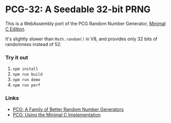 # PCG-32: A Seedable 32-bit PRNG

This is a WebAssembly port of the PCG Random Number Generator, [Minimal C Edition](https://github.com/imneme/pcg-c-basic).

It's slightly slower than `Math.random()` in V8, and provides only 32 bits of randomness instead of 52.

### Try it out

1. `npm install`
2. `npm run build`
3. `npm run demo`
4. `npm run perf`

### Links
* [PCG: A Family of Better Random Number Generators](https://www.pcg-random.org)
* [PCG: Using the Minimal C Implementation](https://www.pcg-random.org/using-pcg-c-basic.html)
